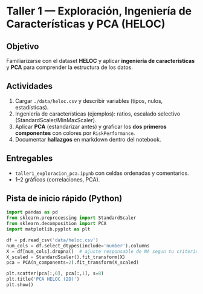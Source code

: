 # Taller 1 — Exploración, Ingeniería de Características y PCA (HELOC)

## Objetivo
Familiarizarse con el dataset **HELOC** y aplicar **ingeniería de características** y **PCA** para comprender la estructura de los datos.

## Actividades
1. Cargar `./data/heloc.csv` y describir variables (tipos, nulos, estadísticas).
2. Ingeniería de características (ejemplos): ratios, escalado selectivo (StandardScaler/MinMaxScaler).
3. Aplicar **PCA** (estandarizar antes) y graficar los **dos primeros componentes** con colores por `RiskPerformance`.
4. Documentar **hallazgos** en markdown dentro del notebook.

## Entregables
- `taller1_exploracion_pca.ipynb` con celdas ordenadas y comentarios.
- 1–2 gráficos (correlaciones, PCA).

## Pista de inicio rápido (Python)
```python
import pandas as pd
from sklearn.preprocessing import StandardScaler
from sklearn.decomposition import PCA
import matplotlib.pyplot as plt

df = pd.read_csv('data/heloc.csv')
num_cols = df.select_dtypes(include='number').columns
X = df[num_cols].dropna()  # ajuste responsable de NA segun tu criterio
X_scaled = StandardScaler().fit_transform(X)
pca = PCA(n_components=2).fit_transform(X_scaled)

plt.scatter(pca[:,0], pca[:,1], s=8)
plt.title('PCA HELOC (2D)')
plt.show()
```
